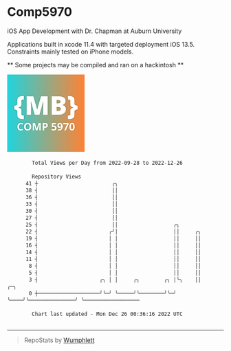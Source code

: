 # Comp5970
iOS App Development with Dr. Chapman at Auburn University

Applications built in xcode 11.4 with targeted deployment iOS 13.5.
Constraints mainly tested on iPhone models.

** Some projects may be compiled and ran on a hackintosh **

![App Icon](https://github.com/MatthewBentz/Comp5970/blob/master/Assignment1a-mlb0119/Assignment1a-mlb0119/Assets.xcassets/AppIcon.appiconset/180.png)

```
        Total Views per Day from 2022-09-28 to 2022-12-26

        Repository Views
      41 ┼                        ╭╮
      38 ┤                        ││
      36 ┤                        ││
      33 ┤                        ││
      30 ┤                        ││
      27 ┤                        ││
      25 ┤                        ││                  ╭╮
      22 ┤                       ╭╯│                  ││     ╭╮
      19 ┤                       │ │                  ││     ││
      16 ┤                       │ │                  ││     ││
      14 ┤                       │ │                  ││     ││
      11 ┤                       │ │                  ││     ││
       8 ┤                       │ │                  ││     ││
       5 ┤                       │ │                  ││     ││
       3 ┤                    ╭╮ │ │     ╭╮        ╭╮ │╰╮    ││               ╭─╮
       0 ┼────────────────────╯╰─╯ ╰─────╯╰────────╯╰─╯ ╰────╯╰───────────────╯ ╰──────────────────

        Chart last updated - Mon Dec 26 00:36:16 2022 UTC
        
```

---

> RepoStats by [Wumphlett](https://github.com/Wumphlett)
